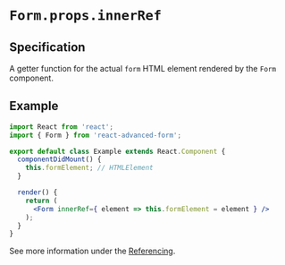 # `Form.props.innerRef`

## Specification
A getter function for the actual `form` HTML element rendered by the `Form` component.

## Example
```jsx
import React from 'react';
import { Form } from 'react-advanced-form';

export default class Example extends React.Component {
  componentDidMount() {
    this.formElement; // HTMLElement
  }

  render() {
    return (
      <Form innerRef={ element => this.formElement = element } />
    );
  }
}
```

See more information under the [Referencing](../../../architecture/referencing.md#inner-reference).